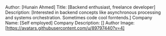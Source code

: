 Author: [Hunain Ahmed]
Title: [Backend enthusiast, freelance developer]
Description: [Interested in backend concepts like asynchronous processing and systems orchestration. Sometimes code cool forntends.]
Company Name: [Self employed]
Company Description: []
Author Image: [https://avatars.githubusercontent.com/u/89797440?v=4]